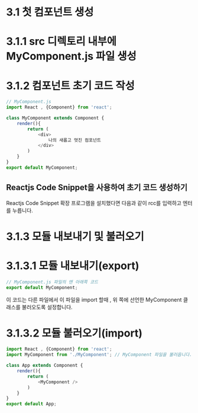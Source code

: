 # 3.1 첫 컴포넌트 생성

# 3.1.1 src 디렉토리 내부에 MyComponent.js 파일 생성

# 3.1.2 컴포넌트 초기 코드 작성

```js
// MyComponent.js
import React , {Component} from 'react';

class MyComponent extends Component {
    render(){
        return (
            <div>
                나의 새롭고 멋진 컴포넌트
            </div>
        )
    }
}
export default MyComponent;
```

## Reactjs Code Snippet을 사용하여 초기 코드 생성하기

Reactjs Code Snippet 확장 프로그램을 설치했다면 다음과 같이 rcc를 입력하고 엔터를 누릅니다.

# 3.1.3 모듈 내보내기 및 불러오기

# 3.1.3.1 모듈 내보내기(export)

```js
// MyComponent.js 파일의 맨 아래쪽 코드
export default MyComponent;
```

이 코드는 다른 파일에서 이 파일을 import 할때 , 위 쪽에 선언한 MyComponent 클래스를 불러오도록 설정합니다.

# 3.1.3.2 모듈 불러오기(import)

```js
import React , {Component} from 'react';
import MyComponent from './MyComponent'; // MyComponent 파일을 불러옵니다.

class App extends Component {
    render(){
        return (
            <MyComponent />
        )
    }
}
export default App;
```

